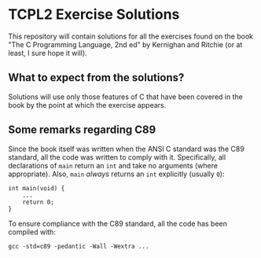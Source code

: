 # TCPL2 Exercise Solutions

This repository will contain solutions for all the exercises found on the book "The C Programming Language, 2nd ed" by Kernighan and Ritchie (or at least, I sure hope it will).


## What to expect from the solutions?

Solutions will use only those features of C that have been covered in the book by the point at which the exercise appears.


## Some remarks regarding C89

Since the book itself was written when the ANSI C standard was the C89 standard, all the code was written to comply with it.
Specifically, all declarations of `main` return an `int` and take no arguments (where appropriate). Also, `main` *always* returns an `int` explicitly (usually `0`):

    int main(void) {
        ...
        return 0;
    }

To ensure compliance with the C89 standard, all the code has been compiled with:

    gcc -std=c89 -pedantic -Wall -Wextra ...

